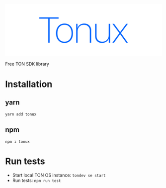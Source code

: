 ![](./.media/logo.svg)

Free TON SDK library

# Installation

## yarn

```
yarn add tonux
```

## npm

```
npm i tonux
```

# Run tests

- Start local TON OS instance: `tondev se start`
- Run tests: `npm run test`
